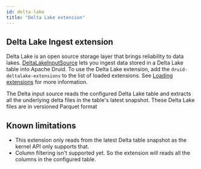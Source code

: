 ```yaml
---
id: delta-lake
title: "Delta Lake extension"
---
```


<!--
  ~ Licensed to the Apache Software Foundation (ASF) under one
  ~ or more contributor license agreements.  See the NOTICE file
  ~ distributed with this work for additional information
  ~ regarding copyright ownership.  The ASF licenses this file
  ~ to you under the Apache License, Version 2.0 (the
  ~ "License"); you may not use this file except in compliance
  ~ with the License.  You may obtain a copy of the License at
  ~
  ~   http://www.apache.org/licenses/LICENSE-2.0
  ~
  ~ Unless required by applicable law or agreed to in writing,
  ~ software distributed under the License is distributed on an
  ~ "AS IS" BASIS, WITHOUT WARRANTIES OR CONDITIONS OF ANY
  ~ KIND, either express or implied.  See the License for the
  ~ specific language governing permissions and limitations
  ~ under the License.
  -->

## Delta Lake Ingest extension


Delta Lake is an open source storage layer that brings reliability to data lakes. [DeltaLakeInputSource](../../ingestion/input-sources.md#deltalake-input-source) lets
you ingest data stored in a Delta Lake table into Apache Druid. To use the Delta Lake extension, add the `druid-deltalake-extensions` to the list of loaded extensions.
See [Loading extensions](../../configuration/extensions.md#loading-extensions) for more information.

The Delta input source reads the configured Delta Lake table and extracts all the underlying delta files in the table's latest snapshot.
These Delta Lake files are in versioned Parquet format

## Known limitations

- This extension only reads from the latest Delta table snapshot as the kernel API only supports that.
- Column filtering isn't supported yet. So the extension will reads all the columns in the configured table.